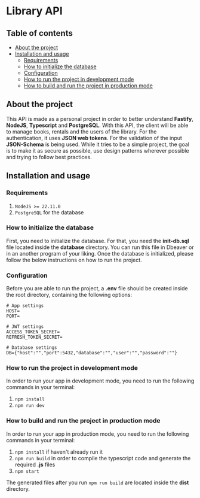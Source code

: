 # Library API

## Table of contents
- [About the project](#about-the-project)
- [Installation and usage](#installation-and-usage)
  - [Requirements](#requirements)
  - [How to initialize the database](#how-to-initialize-the-database)
  - [Configuration](#configuration)
  - [How to run the project in development mode](#how-to-run-the-project-in-development-mode)
  - [How to build and run the project in production mode](#how-to-build-and-run-the-project-in-production-mode)

## About the project
This API is made as a personal project in order to better understand **Fastify**, **NodeJS**, **Typescript** and **PostgreSQL**. With this API, the client will be able to manage books, rentals and the users of the library. For the authentication, it uses **JSON web tokens**. For the validation of the input **JSON-Schema** is being used. While it tries to be a simple project, the goal is to make it as secure as possible, use design patterns wherever possible and trying to follow best practices.

## Installation and usage

### Requirements
1. ```NodeJS >= 22.11.0```
2. ```PostgreSQL``` for the database

### How to initialize the database
First, you need to initialize the database. For that, you need the **init-db.sql** file located inside the **database** directory. You can run this file in Dbeaver or in an another program of your liking. Once the database is initialized, please follow the below instructions on how to run the project.

### Configuration

Before you are able to run the project, a **.env** file should be created inside the root directory, containing the following options:
```
# App settings
HOST=
PORT=

# JWT settings
ACCESS_TOKEN_SECRET=
REFRESH_TOKEN_SECRET=

# Database settings
DB={"host":"","port":5432,"database":"","user":"","password":""}
```

### How to run the project in development mode
In order to run your app in development mode, you need to run the following commands in your terminal:
1. ```npm install```
2. ```npm run dev```

### How to build and run the project in production mode
In order to run your app in production mode, you need to run the following commands in your terminal:
1. ```npm install``` if haven't already run it
2. ```npm run build``` in order to compile the typescript code and generate the required **.js** files
3. ```npm start```

The generated files after you run ```npm run build``` are located inside the **dist** directory.